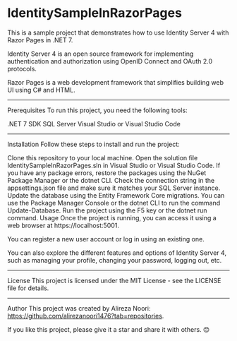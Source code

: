 # IdentitySampleInRazorPages

This is a sample project that demonstrates how to use Identity Server 4 with Razor Pages in .NET 7.

Identity Server 4 is an open source framework for implementing authentication and authorization using OpenID Connect and OAuth 2.0 protocols.

Razor Pages is a web development framework that simplifies building web UI using C# and HTML.

--------------------------------------------

Prerequisites
To run this project, you need the following tools:

.NET 7 SDK
SQL Server
Visual Studio or Visual Studio Code
  
--------------------------------------------

Installation
Follow these steps to install and run the project:

Clone this repository to your local machine.
Open the solution file IdentitySampleInRazorPages.sln in Visual Studio or Visual Studio Code.
If you have any package errors, restore the packages using the NuGet Package Manager or the dotnet CLI.
Check the connection string in the appsettings.json file and make sure it matches your SQL Server instance.
Update the database using the Entity Framework Core migrations. You can use the Package Manager Console or the dotnet CLI to run the command Update-Database.
Run the project using the F5 key or the dotnet run command.
Usage
Once the project is running, you can access it using a web browser at https://localhost:5001.

You can register a new user account or log in using an existing one.

You can also explore the different features and options of Identity Server 4, such as managing your profile, changing your password, logging out, etc.

--------------------------------------------

License
This project is licensed under the MIT License - see the LICENSE file for details.


--------------------------------------------

Author
This project was created by Alireza Noori: https://github.com/alirezanoori1476?tab=repositories.

If you like this project, please give it a star and share it with others. 😊
